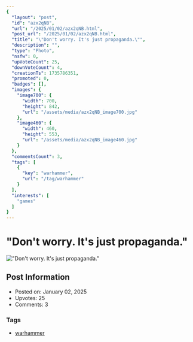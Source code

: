 ```yaml
---
{
  "layout": "post",
  "id": "azx2qNB",
  "url": "/2025/01/02/azx2qNB.html",
  "post_url": "/2025/01/02/azx2qNB.html",
  "title": "\"Don't worry. It's just propaganda.\"",
  "description": "",
  "type": "Photo",
  "nsfw": 0,
  "upVoteCount": 25,
  "downVoteCount": 4,
  "creationTs": 1735786351,
  "promoted": 0,
  "badges": [],
  "images": {
    "image700": {
      "width": 700,
      "height": 842,
      "url": "/assets/media/azx2qNB_image700.jpg"
    },
    "image460": {
      "width": 460,
      "height": 553,
      "url": "/assets/media/azx2qNB_image460.jpg"
    }
  },
  "commentsCount": 3,
  "tags": [
    {
      "key": "warhammer",
      "url": "/tag/warhammer"
    }
  ],
  "interests": [
    "games"
  ]
}
---
```


# "Don't worry. It's just propaganda."

!["Don't worry. It's just propaganda."](/assets/media/azx2qNB_image700.jpg)

## Post Information

- Posted on: January 02, 2025
- Upvotes: 25
- Comments: 3

### Tags

- [warhammer](/tag/warhammer)
